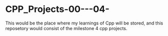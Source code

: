 # CPP_Projects-00---04-
This would be the place where my learnings of Cpp will be stored, and this reposetory would  consist of the milestone 4 cpp projects.
